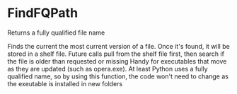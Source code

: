 # FindFQPath
Returns a fully qualified file name

Finds the current the most current version of a file. Once it's found, it will be stored in a shelf file.
Future calls pull from the shelf file first, then search if the file is older than requested or missing
Handy for executables that move as they are updated (such as opera.exe).
At least Python uses a fully qualified name, so by using this function, the code won't need to change
as the exeutable is installed in new folders
